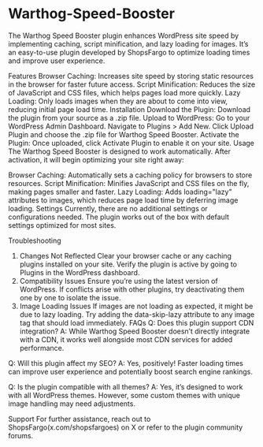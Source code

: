 # Warthog-Speed-Booster
The Warthog Speed Booster plugin enhances WordPress site speed by implementing caching, script minification, and lazy loading for images. It’s an easy-to-use plugin developed by ShopsFargo to optimize loading times and improve user experience.

Features
Browser Caching: Increases site speed by storing static resources in the browser for faster future access.
Script Minification: Reduces the size of JavaScript and CSS files, which helps pages load more quickly.
Lazy Loading: Only loads images when they are about to come into view, reducing initial page load time.
Installation
Download the Plugin: Download the plugin from your source as a .zip file.
Upload to WordPress:
Go to your WordPress Admin Dashboard.
Navigate to Plugins > Add New.
Click Upload Plugin and choose the .zip file for Warthog Speed Booster.
Activate the Plugin: Once uploaded, click Activate Plugin to enable it on your site.
Usage
The Warthog Speed Booster is designed to work automatically. After activation, it will begin optimizing your site right away:

Browser Caching: Automatically sets a caching policy for browsers to store resources.
Script Minification: Minifies JavaScript and CSS files on the fly, making pages smaller and faster.
Lazy Loading: Adds loading="lazy" attributes to images, which reduces page load time by deferring image loading.
Settings
Currently, there are no additional settings or configurations needed. The plugin works out of the box with default settings optimized for most sites.

Troubleshooting
1. Changes Not Reflected
Clear your browser cache or any caching plugins installed on your site.
Verify the plugin is active by going to Plugins in the WordPress dashboard.
2. Compatibility Issues
Ensure you’re using the latest version of WordPress.
If conflicts arise with other plugins, try deactivating them one by one to isolate the issue.
3. Image Loading Issues
If images are not loading as expected, it might be due to lazy loading. Try adding the data-skip-lazy attribute to any image tag that should load immediately.
FAQs
Q: Does this plugin support CDN integration? A: While Warthog Speed Booster doesn’t directly integrate with a CDN, it works well alongside most CDN services for added performance.

Q: Will this plugin affect my SEO? A: Yes, positively! Faster loading times can improve user experience and potentially boost search engine rankings.

Q: Is the plugin compatible with all themes? A: Yes, it’s designed to work with all WordPress themes. However, some custom themes with unique image handling may need adjustments.

Support
For further assistance, reach out to ShopsFargo(x.com/shopsfargoes) on X or refer to the plugin community forums.
